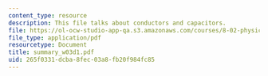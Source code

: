 ```yaml
---
content_type: resource
description: This file talks about conductors and capacitors.
file: https://ol-ocw-studio-app-qa.s3.amazonaws.com/courses/8-02-physics-ii-electricity-and-magnetism-spring-2007/265f0331dcba8fec03a8fb20f984fc85_summary_w03d1.pdf
file_type: application/pdf
resourcetype: Document
title: summary_w03d1.pdf
uid: 265f0331-dcba-8fec-03a8-fb20f984fc85
---
```


